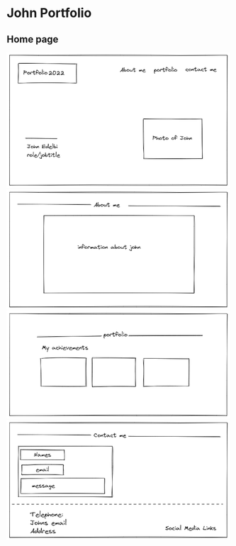 # John Portfolio

## Home page

![startmenu](/images/johnintro.png) ![About-me](/images/johnabout.png)
![Portfolio](/images/johnportfolio.png) ![Contact-me](/images/johncontact.png)

